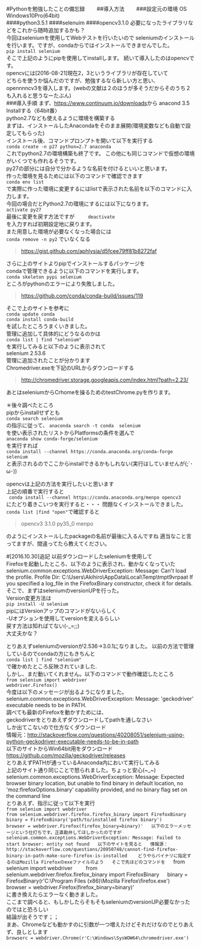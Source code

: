 #Pythonを勉強したことの備忘録　　
##導入方法　　
###設定元の環境
OS　Windows10Pro(64bit)  
####python3.5.1
####selenuim
####opencv3.1.0 
必要になったライブラリなどをこれから随時追加するかも？  
今回はseleniumを使用してWebテストを行いたいので
seleniumのインストールを行います。ですが、condaからではインストールできませんでした。  
`pip install selenium`  
そこで上記のようにpipを使用してinstallします。
続いて導入したのはopencvです。  
opencvには[2016-08-21]現在2，3というライブラリが存在していて  
どちらを使うか悩んだのですが、勉強するなら新しい方と思い、  
opennnncv3を導入します。(webの文献は２のほうが多そうだからそのうち２も入れると思うなーたぶん)  
###導入手順
 まず、<https://www.continuum.io/downloads>から
 anacond 3.5 Installする〈64bit番〉  
python2.7なども使えるように環境を構築する  
まずは、インストールしたAnacondaをそのまま展開(環境変数なども自動で設定してもらった)  
 インストール後、コマンドプロンプトを開いて以下を実行する  
 `conda create -n p27 python=2.7 anaconda`  
 これでpython2.7の環境構築も終了です。 
 この他にも同じコマンドで仮想の環境がいくつでも作れるそうです。  
 py27の部分には自分で分かるような名前を付けるといいと思います。  
 作った環境を見るためには以下のコマンドで確認できます  
`conda env list`  
で実際に作った環境に変更するにはlistで表示された名前を以下のコマンドに入力します。  
今回の場合だとPython2.7の環境にするには以下になります。  
`activate py27`  
最後に変更を戻す方法ですが  　　
`deactivate`  
を入力すれば初期設定地に戻ります。  
また用意した環境が必要なくなった場合には  
`conda remove -n py2`
でいなくなる    
>https://gist.github.com/aphlysia/d5fcee79ff81b8272faf   

さらに上のサイトよりpipでインストールするパッケージを  
condaで管理できるように以下のコマンドを実行します。  
`conda skeleton pypi selenium`  
ところがpythonのエラーにより失敗しました。  
>https://github.com/conda/conda-build/issues/119   

そこで上のサイトを参考に  
`conda update conda`  
`conda install conda-build`  
を試したところうまくいきました。  
管理に追加して具体的にどうなるのかは  
 `conda list | find "selenium"`  
 を実行してみると以下のように表示されて  
 selenium                  2.53.6                    <pip>  
管理に追加されたことが分かります  
Chromedriver.exeを下記のURLからダウンロードする
>http://chromedriver.storage.googleapis.com/index.html?path=2.23/

あとはseleniumからCrhomeを操るためのtestChrome.pyを作ります。  

＊後々調べたところ  
pipからinstallせずとも  
`conda search selenium`  
の指示に従って、
`anaconda search -t conda  selenium`  
を使い表示されたリストからPlatformsの条件を選んで  
`anaconda show conda-forge/selenium`  
を実行すれば  
`conda install --channel https://conda.anaconda.org/conda-forge selenium`  
と表示されるのでここからinstallできるかもしれない(実行はしていませんが(;´･ω･))  

opencvは上記の方法を実行したいと思います  
上記の順番で実行すると  
` conda install --channel https://conda.anaconda.org/menpo opencv3`  
にたどり着きこいつを実行すると・・・
問題なくインストールできました。
`conda list |find "open"`で確認すると
>opencv3                   3.1.0                    py35_0    menpo

のようにインストールしたpackageの名前が最後に入るんですね
適当なこと言ってますが、間違ってたら教えてください。


#[2016.10.30]追記
以前ダウンロードしたseleniumを使用して  
Firefoxを起動したところ、以下のように表示され、動かなくなっていた  
selenium.common.exceptions.WebDriverException: Message: Can't load the profile. Profile Dir: C:\Users\Akihiro\AppData\Local\Temp\tmpt9vrpaat If you specified a log_file in the FirefoxBinary constructor, check it for details.
そこで、まずはseleniumのversionUPを行った。  
Version変更方法は  
`pip install -U selenium`  
pipにはVersionアップのコマンドがないらしく  
-Uオプションを使用してversionを変えるらしい  
戻す方法は知ればてない(-_=;;)  
大丈夫かな？  

とりあえずseleniumのversionが2.536→3.0.1になりました。 
以前の方法で管理しているのでcondaの方にもきちんと  
`conda list | find "selenium"`  
で確かめたところ反映されていました.  
しかし、まだ動いてくれません。以下のコマンドで動作確認したところ  
`from selenium import webdriver`  
`webdriver.Firefox()`  
今度は以下のメッセージが出るようになりました。  
selenium.common.exceptions.WebDriverException: Message: 'geckodriver' executable needs to be in PATH.  
調べても最新のFirefoxを動かすためには、  
geckodriverをとりあえずダウンロードしてpathを通しなさい  
しか出てこないので仕方なくダウンロード  
情報元：http://stackoverflow.com/questions/40208051/selenium-using-python-geckodriver-executable-needs-to-be-in-path  
以下のサイトからWin64bit用をダウンロード  
https://github.com/mozilla/geckodriver/releases    
とりあえずPATHが通っているAnaconda内において実行してみる  
上記のサイト通り同じことで怒られました。ちょっと安心(~_~)  
selenium.common.exceptions.WebDriverException: Message: Expected browser binary location, but unable to find binary in default location, no 'moz:firefoxOptions.binary' capability provided, and no binary flag set on the command line  
とりあえず、指示に従って以下を実行  
`from selenium import webdriver`  
`from selenium.webdriver.firefox.firefox_binary import FirefoxBinary`    
`binary = FirefoxBinary('path/to/installed firefox binary')`  
`browser = webdriver.Firefox(firefox_binary=binary)'  
以下のエラーメッセージという仕打ちです。正直勘弁してほしかったのですが  
selenium.common.exceptions.WebDriverException: Message: Failed to start browser:
entity not found  
以下のサイトを見ると  
情報源：http://stackoverflow.com/questions/20950748/cannot-find-firefox-binary-in-path-make-sure-firefox-is-installed   
どうやらバイナリに指定するのはMozilla Firefoxのexeファイルのよう  
そこで先ほどのコマンドを  
`from selenium import webdriver`    
`from selenium.webdriver.firefox.firefox_binary import FirefoxBinary`  
`binary = FirefoxBinary(r'C:\Program Files (x86)\Mozilla Firefox\firefox.exe')`  
`browser = webdriver.Firefox(firefox_binary=binary)'  
に書き換えたらエラーなく動きました。  
ここまで調べると、もしかしたらそもそもseleniumのversionUP必要なかったのではと恐ろしい  
結論が出そうです；；  
まあ、Chromeなども動かすのに引数が一つ増えたけどそれだけなのでとりあえず、良しとします  
`browserc = webdriver.Chrome(r'C:\Windows\SysWOW64\chromedriver.exe')`  
